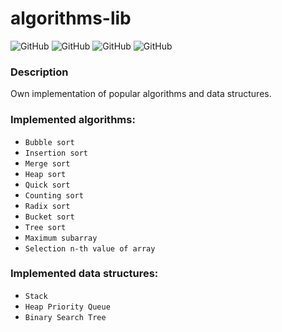 # algorithms-lib
![GitHub](https://img.shields.io/github/license/lothar1998/algorithms-lib) ![GitHub](https://img.shields.io/github/languages/top/lothar1998/algorithms-lib?color=%23b07219) ![GitHub](https://img.shields.io/github/languages/code-size/lothar1998/algorithms-lib) ![GitHub](https://img.shields.io/github/last-commit/lothar1998/algorithms-lib)

### Description
Own implementation of popular algorithms and data structures.

### Implemented algorithms:

- ```Bubble sort```
- ```Insertion sort```
- ```Merge sort```
- ```Heap sort```
- ```Quick sort```
- ```Counting sort```
- ```Radix sort```
- ```Bucket sort```
- ```Tree sort```
- ```Maximum subarray```
- ```Selection n-th value of array```


### Implemented data structures:

- ```Stack```
- ```Heap Priority Queue```
- ```Binary Search Tree```


